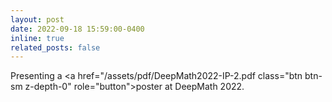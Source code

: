 ```yaml
---
layout: post
date: 2022-09-18 15:59:00-0400
inline: true
related_posts: false
---
```


Presenting a <a href="/assets/pdf/DeepMath2022-IP-2.pdf class="btn btn-sm z-depth-0" role="button">poster</a> at DeepMath 2022. 


